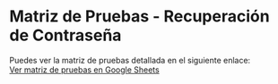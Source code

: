 # Matriz de Pruebas - Recuperación de Contraseña

Puedes ver la matriz de pruebas detallada en el siguiente enlace:  
[Ver matriz de pruebas en Google Sheets]([[https://link-a-tu-hoja-de-calculo.com](https://docs.google.com/spreadsheets/d/1ty4JQJ4jQ_I_AF-qqiRIR_zIOtEeUwRW9yRa6b_JD2M/edit?usp=sharing)](https://docs.google.com/spreadsheets/d/1ty4JQJ4jQ_I_AF-qqiRIR_zIOtEeUwRW9yRa6b_JD2M/edit?usp=sharing))

